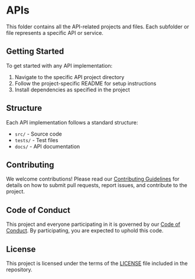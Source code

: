 # APIs

This folder contains all the API-related projects and files. Each subfolder or file represents a specific API or service.

## Getting Started

To get started with any API implementation:
1. Navigate to the specific API project directory
2. Follow the project-specific README for setup instructions
3. Install dependencies as specified in the project

## Structure

Each API implementation follows a standard structure:
- `src/` - Source code
- `tests/` - Test files
- `docs/` - API documentation

## Contributing

We welcome contributions! Please read our [Contributing Guidelines](../CONTRIBUTING.md) for details on how to submit pull requests, report issues, and contribute to the project.

## Code of Conduct

This project and everyone participating in it is governed by our [Code of Conduct](../CODE_OF_CONDUCT.md). By participating, you are expected to uphold this code.

## License

This project is licensed under the terms of the [LICENSE](../LICENSE) file included in the repository.